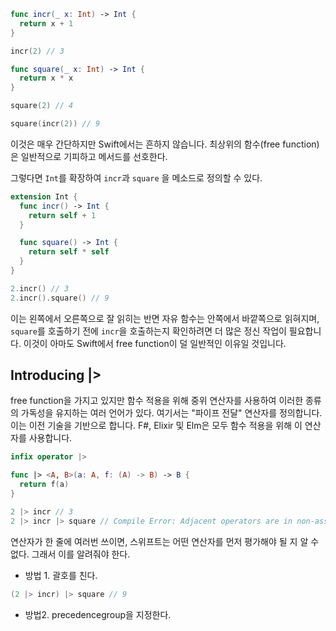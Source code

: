 ```swift
func incr(_ x: Int) -> Int {
  return x + 1
}

incr(2) // 3

func square(_ x: Int) -> Int {
  return x * x
}

square(2) // 4

square(incr(2)) // 9
```

이것은 매우 간단하지만 Swift에서는 흔하지 않습니다. 최상위의 함수(free function)은 일반적으로 기피하고 메서드를 선호한다.

그렇다면 `Int`를 확장하여 `incr`과 `square` 을 메소드로 정의할 수 있다.

```swift
extension Int {
  func incr() -> Int {
    return self + 1
  }

  func square() -> Int {
    return self * self
  }
}

2.incr() // 3
2.incr().square() // 9
```

이는 왼쪽에서 오른쪽으로 잘 읽히는 반면 자유 함수는 안쪽에서 바깥쪽으로 읽혀지며, `square`를 호출하기 전에 `incr`을 호출하는지 확인하려면 더 많은 정신 작업이 필요합니다. 이것이 아마도 Swift에서 free function이 덜 일반적인 이유일 것입니다.
## Introducing |>
free function을 가지고 있지만 함수 적용을 위해 중위 연산자를 사용하여 이러한 종류의 가독성을 유지하는 여러 언어가 있다.
여기서는 "파이프 전달" 연산자를 정의합니다. 이는 이전 기술을 기반으로 합니다. F#, Elixir 및 Elm은 모두 함수 적용을 위해 이 연산자를 사용합니다.

```swift
infix operator |>

func |> <A, B>(a: A, f: (A) -> B) -> B {
  return f(a)
}

2 |> incr // 3
2 |> incr |> square // Compile Error: Adjacent operators are in non-associative precedence group 'DefaultPrecedence'
```

연산자가 한 줄에 여러번 쓰이면, 스위프트는 어떤 연산자를 먼저 평가해야 될 지 알 수 없다. 그래서 이를 알려줘야 한다.
- 방법 1. 괄호를 친다.
```swift
(2 |> incr) |> square // 9
```
- 방법2. precedencegroup을 지정한다.